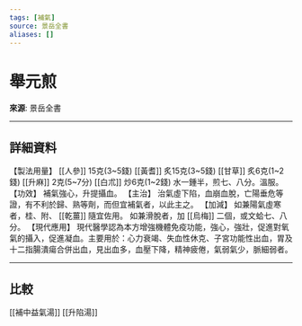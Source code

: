 ```yaml
---
tags: [補氣]
source: 景岳全書
aliases: []
---
```


# 舉元煎

**來源**: 景岳全書  

---

## 詳細資料
【製法用量】 [[人參]] 15克(3~5錢) [[黃耆]] 炙15克(3~5錢) [[甘草]] 炙6克(1~2錢) [[升麻]] 2克(5~7分) [[白朮]] 炒6克(1~2錢)
水一鍾半，煎七、八分。溫服。
【功效】
補氣強心，升提攝血。
【主治】
治氣虛下陷，血崩血脫，亡陽垂危等證，有不利於歸、熟等劑，而但宜補氣者，以此主之。
【加減】
如兼陽氣虛寒者，桂、附、 [[乾薑]] 隨宜佐用。
如兼滑脫者，加 [[烏梅]] 二個，或文蛤七、八分。
【現代應用】
現代醫學認為本方增強機體免疫功能，強心，強壯，促進對氧氣的攝入，促進凝血。主要用於：心力衰竭、失血性休克、子宮功能性出血，胃及十二指腸潰瘍合併出血，見出血多，血壓下降，精神疲倦，氣弱氣少，脈細弱者。

---

## 比較
[[補中益氣湯]]
[[升陷湯]]
